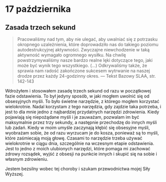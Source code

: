 
# 17 października

## Zasada trzech sekund

> Pracowaliśmy nad tym, aby nie ulegać, aby uwalniać się z potrzasku okropnego uzależnienia, które doprowadziło nas do takiego poziomu autodestrukcyjnej aktywności. Zwyczajne niewchodzenie w taką aktywność wymagało ogromnego wysiłku. Na chwilę powstrzymywaliśmy nasze bardzo realne lęki dotyczące tego, jaki może być wynik tego wszystkiego. (...) Odkrywaliśmy także, że sprawia nam radość zakończone sukcesem wytrwanie na naszej drodze przez każdy 24-godzinny okres. — Tekst Bazowy SLAA, str. 142-143

Wdrożyłem i stosowałem zasadę trzech sekund od razu w początkowej fazie odstawienia. To był jedyny sposób, w jaki mogłem uwolnić się od obsesyjnych myśli. To było świetne narzędzie, z którego mogłem korzystać wielokrotnie. Nadal korzystam z tego narzędzia, gdy zajdzie taka potrzeba, i jest to dla mnie jedno z najbardziej przydatnych narzędzi zdrowienia. Kiedy pojawiają się niepożądane myśli i je zauważam, pozwalam im być maksymalnie przez trzy sekundy, a następnie przechodzę do innych myśli lub zadań. Kiedy w moim umyśle zaczynają kłębić się obsesyjne myśli, wyobrażam sobie, że od razu wyrzucam je do kosza, ponieważ są to myśli, które zaśmiecają moją głowę. Czasami to narzędzie trzeba używać wielokrotnie w ciągu dnia, szczególnie na wczesnym etapie odstawienia. Jest to jedno z moich ulubionych narzędzi, które pomaga mi zachować zdrowy rozsądek, wyjść z obsesji na punkcie innych i skupić się na sobie i własnym zdrowieniu.

Jestem bezsilny wobec tej choroby i szukam przewodnictwa mojej Siły Wyższej.
